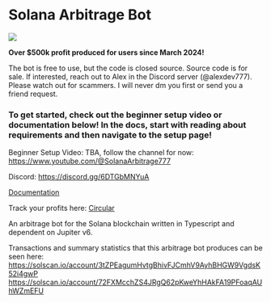 # Solana Arbitrage Bot
[![](https://dcbadge.limes.pink/api/server/6DTGbMNYuA)](https://discord.gg/6DTGbMNYuA)

**Over $500k profit produced for users since March 2024!**

The bot is free to use, but the code is closed source.
Source code is for sale. If interested, reach out to Alex in the Discord server (@alexdev777).
Please watch out for scammers. I will never dm you first or send you a friend request.


### To get started, check out the beginner setup video or documentation below! In the docs, start with reading about requirements and then navigate to the setup page!

Beginner Setup Video: TBA, follow the channel for now: https://www.youtube.com/@SolanaArbitrage777

Discord: https://discord.gg/6DTGbMNYuA

[Documentation](https://rude-bot-org.gitbook.io/)

Track your profits here: [Circular](https://www.circular.bot)

An arbitrage bot for the Solana blockchain written in Typescript and dependent on Jupiter v6.

Transactions and summary statistics that this arbitrage bot produces can be seen here: 
https://solscan.io/account/3tZPEagumHvtgBhivFJCmhV9AyhBHGW9VgdsK52i4gwP
https://solscan.io/account/72FXMcchZS4JRgQ62pKweYhHAkFA19PFoaqAUhWZmEFU
